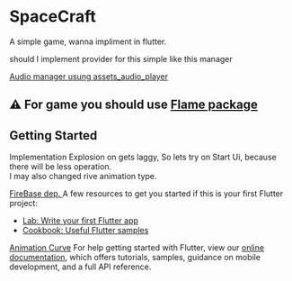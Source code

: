 # SpaceCraft
 
 A simple game, wanna impliment in flutter. 
 

should I implement provider for this simple like this manager

[Audio manager usung assets_audio_player](https://pub.dev/packages/assets_audio_player/example)


## ⚠ For game you should use [Flame package](https://pub.dev/packages/flame)
## Getting Started

Implementation Explosion on gets laggy, So lets try on Start Ui, because there will be less operation.   
I may also changed rive animation type. 

[FireBase dep. ](https://firebase.flutter.dev/docs/migration/)
A few resources to get you started if this is your first Flutter project:

- [Lab: Write your first Flutter app](https://flutter.dev/docs/get-started/codelab)
- [Cookbook: Useful Flutter samples](https://flutter.dev/docs/cookbook)

[Animation Curve](https://api.flutter.dev/flutter/animation/Curves-class.html)
For help getting started with Flutter, view our
[online documentation](https://flutter.dev/docs), which offers tutorials,
samples, guidance on mobile development, and a full API reference.
